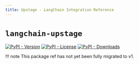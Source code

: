 ```yaml
---
title: Upstage - LangChain Integration Reference
---
```


# `langchain-upstage`

[![PyPI - Version](https://img.shields.io/pypi/v/langchain-upstage?label=%20)](https://pypi.org/project/langchain-upstage/#history)
[![PyPI - License](https://img.shields.io/pypi/l/langchain-upstage)](https://opensource.org/licenses/MIT)
[![PyPI - Downloads](https://img.shields.io/pepy/dt/langchain-upstage)](https://pypistats.org/packages/langchain-upstage)

!!! note
    This package ref has not yet been fully migrated to v1.
